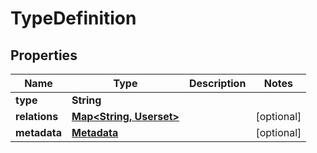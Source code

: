 

# TypeDefinition


## Properties

| Name | Type | Description | Notes |
|------------ | ------------- | ------------- | -------------|
|**type** | **String** |  |  |
|**relations** | [**Map&lt;String, Userset&gt;**](Userset.md) |  |  [optional] |
|**metadata** | [**Metadata**](Metadata.md) |  |  [optional] |



